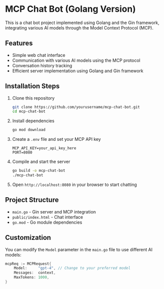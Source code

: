 # MCP Chat Bot (Golang Version)

This is a chat bot project implemented using Golang and the Gin framework, integrating various AI models through the Model Context Protocol (MCP).

## Features

- Simple web chat interface
- Communication with various AI models using the MCP protocol
- Conversation history tracking
- Efficient server implementation using Golang and Gin framework

## Installation Steps

1. Clone this repository
   ```bash
   git clone https://github.com/yourusername/mcp-chat-bot.git
   cd mcp-chat-bot
   ```

2. Install dependencies
   ```bash
   go mod download
   ```

3. Create a `.env` file and set your MCP API key
   ```
   MCP_API_KEY=your_api_key_here
   PORT=8080
   ```

4. Compile and start the server
   ```bash
   go build -o mcp-chat-bot
   ./mcp-chat-bot
   ```

5. Open `http://localhost:8080` in your browser to start chatting

## Project Structure

- `main.go` - Gin server and MCP integration
- `public/index.html` - Chat interface
- `go.mod` - Go module dependencies

## Customization

You can modify the `Model` parameter in the `main.go` file to use different AI models:

```go
mcpReq := MCPRequest{
    Model:     "gpt-4", // Change to your preferred model
    Messages:  context,
    MaxTokens: 1000,
}
```
